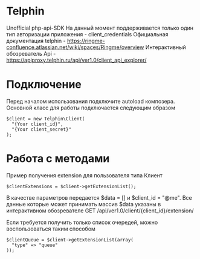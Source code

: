 # Telphin
Unofficial php-api-SDK
На данный момент поддерживается только один тип авторизации приложения - client_credentials
Официальная документация telphin - https://ringme-confluence.atlassian.net/wiki/spaces/Ringme/overview
Интерактивный обозреватель Api - https://apiproxy.telphin.ru/api/ver1.0/client_api_explorer/


# Подключение
Перед началом использования подключите autoload композера.
Основной класс для работы подключается следующим образом
```
$client = new Telphin\Client(
  "{Your client_id}",
  "{Your client_secret}"
);
```

# Работа с методами
Пример получения extension для пользователя типа Клиент
```
$clientExtensions = $client->getExtensionList();
```
В качестве параметров передается $data = [] и $client_id = "@me".
Все данные которые может принимать массив $data указаны в интерактивном обозревателе GET /api/ver1.0/client/{client_id}/extension/

Если требуется получить только список очередей, можно воспользоваться таким способом
```
$clientQueue = $client->getExtensionList(array(
  "type" => "queue"
));
```
